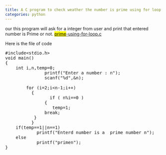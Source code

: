 ```yaml
---
title: A C program to check weather the number is prime using for loop
categories: python
---
```


our this program will ask for a integer from user and print that entered number is Prime or not. <a class="css-truncate-target js-navigation-open js-tree-finder-path" href="https://github.com/kumarvipinyadav/PROGRSMING/blob/master/prime-using-for-loop.c"><mark>prime</mark>-using-for-loop.c</a>

Here is the file of code
<pre>#include&lt;stdio.h&gt;
void main()
{
	int i,n,temp=0;
               printf("Enter a number : n");
               scanf("%d",&amp;n);

	    for (i=2;i&lt;n-1;i++)
	      {
                 if ( n%i==0 )
	           {
		          temp=1;
			   break;
		   }
	      }
	if(temp==1||n==1)
            printf("Enterd number is a  prime number n");
	else
            printf("primen");
}
</pre>